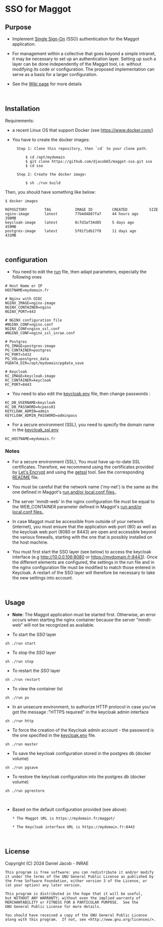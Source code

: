 # SSO for Maggot

## Purpose

* Implement [Single Sign-On](https://en.wikipedia.org/wiki/Single_sign-on) (SSO) authentication for the Maggot application.

* For management within a collective that goes beyond a simple intranet, it may be necessary to set up an authentication layer. Setting up such a layer can be done independently of the Maggot tool, i.e. without modifying its code or configuration. The proposed implementation can serve as a basis for a larger configuration.

* See the [Wiki page](https://github.com/djacob65/maggot-sso/wiki/Single-Sign-On) for more details

<br>

## Installation

Requirements:

* a recent Linux OS that support Docker (see https://www.docker.com/)

* You have to create the docker images:

        Step 1: Clone this repository, then `cd` to your clone path.

            $ cd /opt/mydomain
            $ git clone https://github.com/djacob65/maggot-sso.git sso
            $ cd sso

        Step 2: Create the docker image:

            $ sh ./run build


Then, you should have something like below:

    $ docker images
```
REPOSITORY        TAG           IMAGE ID         CREATED          SIZE
nginx-image       latest        77b4d4887fa7     44 hours ago     398MB
keycloak-image    latest        8cfd3af34d85     5 days ago       459MB
postgres-image    latest        5f01f1db17f8     11 days ago      431MB
```

<br>

## configuration

* You need to edit the [run](run) file, then adapt parameters, especially the following ones

```shell
# Host Name or IP
HOSTNAME=mydomain.fr

# Nginx with OIDC
NGINX_IMAGE=nginx-image
NGINX_CONTAINER=nginx
NGINX_PORT=443

# NGINX configuration file
#NGINX_CONF=nginx.conf
NGINX_CONF=nginx_ssl.conf 
#NGINX_CONF=nginx_ssl_inrae.conf 

# Postgres
PG_IMAGE=postgres-image
PG_CONTAINER=postgres
PG_PORT=5432
PG_VOL=postgres_data
PGDATA_DIR=/opt/mydomain/pgdata_save

# Keycloak
KC_IMAGE=keycloak-image
KC_CONTAINER=keycloak
KC_PORT=8443
```

* You need to also edit the [keycloak.env](keycloak/keycloak.env) file, then change passwords :

```shell
KC_DB_USERNAME=keycloak
KC_DB_PASSWORD=kcpass01
KEYCLOAK_ADMIN=admin
KEYCLOAK_ADMIN_PASSWORD=adminpass
```

* For a secure environment (SSL), you need to specify the domain name in the [keycloak_ssl.env](keycloak/keycloak_ssl.env)
```shell
KC_HOSTNAME=mydomain.fr
```


### Notes

* For a secure environment (SSL), You must have up-to-date SSL certificates. Therefore, we recommend using the certificates provided by [Let's Encrypt](https://letsencrypt.org/) and using the [getssl](https://github.com/srvrco/getssl) tool. See the corresponding [README](getssl/README.md) file.

* You must be careful that the network name ('my-net') is the same as the one defined in Maggot's [run and/or local.conf files.](https://github.com/inrae/pgd-mmdt/blob/main/run).

* The server 'mmdt-web' in the nginx configuration file must be equal to the WEB_CONTAINER parameter defined in Maggot's [run and/or local.conf files.](https://github.com/inrae/pgd-mmdt/blob/main/run).

* In case Maggot must be accessible from outside of your network (internet), you must ensure that the application web port (80) as well as the keycloak web port (8080 or 8443) are open and accessible beyond the various firewalls, starting with the one that is possibly installed on the host machine.

* You must first start the SSO layer (see below) to access the keycloak interface (e.g http://10.0.0.106:8080 or https://mydomain.fr:8443). Once the different elements are configured, the settings in the run file and in the nginx configuration file must be modified to match those entered in Keycloak. A restart of the SSO layer will therefore be necessary to take the new settings into account.

<br>

## Usage

* **Note**: The Maggot application must be started first. Otherwise, an error occurs when starting the nginx container because the server "mmdt-web" will not be recognized as available.

* To start the *SSO* layer 

```shell
sh ./run start
```

* To stop the *SSO* layer 

```shell
sh ./run stop
```

* To restart the *SSO* layer 

```shell
sh ./run restart
```

* To view the container list

```shell
sh ./run ps
```

* In an unsecure environment, to authorize HTTP protocol in case you've got the message :"HTTPS required" in the keycloak admin interface

```shell
sh ./run http
```

* To force the creation of the Keycloak admin account - the password is the one specified in the [keycloak.env](keycloak/keycloak.env) file.

```shell
sh ./run master
```

* To save the keycloak configuration stored in the postgres db (docker volume)

```shell
sh ./run pgsave
```

* To restore the keycloak configuration into the postgres db (docker volume)

```shell
sh ./run pgrestore
```

<br>

* Based on the default configuration provided (see above):
    
      * The Maggot URL is https://mydomain.fr/maggot/

      * The Keycloak interface URL is https://mydomain.fr:8443

<br>


## License

Copyright (C) 2024  Daniel Jacob - INRAE

    This program is free software: you can redistribute it and/or modify
    it under the terms of the GNU General Public License as published by
    the Free Software Foundation, either version 3 of the License, or
    (at your option) any later version.

    This program is distributed in the hope that it will be useful,
    but WITHOUT ANY WARRANTY; without even the implied warranty of
    MERCHANTABILITY or FITNESS FOR A PARTICULAR PURPOSE.  See the
    GNU General Public License for more details.

    You should have received a copy of the GNU General Public License
    along with this program.  If not, see <http://www.gnu.org/licenses/>.

